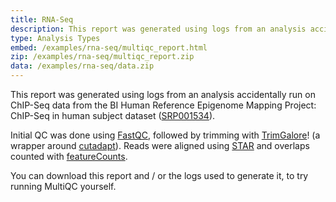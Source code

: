 ```yaml
---
title: RNA-Seq
description: This report was generated using logs from an analysis accidentally run on ChIP-Seq data from the BI Human Reference Epigenome Mapping Project.
type: Analysis Types
embed: /examples/rna-seq/multiqc_report.html
zip: /examples/rna-seq/multiqc_report.zip
data: /examples/rna-seq/data.zip
---
```

This report was generated using logs from an analysis accidentally run on ChIP-Seq data from the BI Human Reference Epigenome Mapping Project: ChIP-Seq in human subject dataset ([SRP001534](http://trace.ncbi.nlm.nih.gov/Traces/sra/?study=SRP001534)).

Initial QC was done using [FastQC](http://www.bioinformatics.babraham.ac.uk/projects/fastqc/), followed by trimming with [TrimGalore](http://www.bioinformatics.babraham.ac.uk/projects/trim_galore/)! (a wrapper around [cutadapt](https://github.com/marcelm/cutadapt)). Reads were aligned using [STAR](https://github.com/alexdobin/STAR) and overlaps counted with [featureCounts](http://bioinf.wehi.edu.au/featureCounts/).

You can download this report and / or the logs used to generate it, to try running MultiQC yourself.
